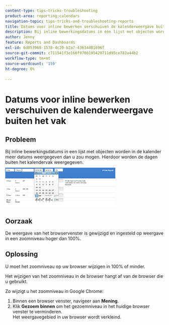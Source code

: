 ```yaml
---
content-type: tips-tricks-troubleshooting
product-area: reporting;calendars
navigation-topic: tips-tricks-and-troubleshooting-reports
title: Datums voor inline bewerken verschuiven de kalenderweergave buiten het vak
description: Bij inline bewerkingsdatums in een lijst met objecten worden in de kalender meer datums weergegeven dan u zou mogen. Hierdoor worden de dagen buiten het kalendervak weergegeven.
author: Jenny
feature: Reports and Dashboards
exl-id: 6d053968-1578-4c20-b2a7-43634481696f
source-git-commit: c711541f3e166f9700195420711d95ce782a44b2
workflow-type: tm+mt
source-wordcount: '159'
ht-degree: 0%

---
```


# Datums voor inline bewerken verschuiven de kalenderweergave buiten het vak

## Probleem

Bij inline bewerkingsdatums in een lijst met objecten worden in de kalender meer datums weergegeven dan u zou mogen. Hierdoor worden de dagen buiten het kalendervak weergegeven.\
![ de mening van de Kalender ](assets/calendar-view-350x134.png)

## Oorzaak

De weergave van het browservenster is gewijzigd en ingesteld op weergave in een zoomniveau hoger dan 100%.

## Oplossing

U moet het zoomniveau op uw browser wijzigen in 100% of minder.

Het wijzigen van het zoomniveau in de browser hangt af van de browser die u gebruikt.

Zo wijzigt u het zoomniveau in Google Chrome:

1. Binnen een browser venster, navigeer aan **Mening**.
1. Klik **Gezoem binnen** om het gezoemniveau in het huidige browser venster te verminderen.\
   Het weergavegebied in uw browser wordt verkleind.

